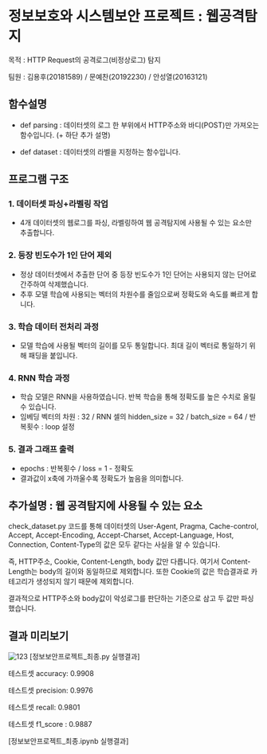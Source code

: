 # 정보보호와 시스템보안 프로젝트 : 웹공격탐지
목적 : HTTP Request의 공격로그(비정상로그) 탐지

팀원 : 김용후(20181589) / 문예찬(20192230) / 안성열(20163121)

## 함수설명
* def parsing : 데이터셋의 로그 한 부위에서 HTTP주소와 바디(POST)만 가져오는 함수입니다. (+ 하단 추가 설명)

* def dataset : 데이터셋의 라벨을 지정하는 함수입니다. 

## 프로그램 구조

### 1. 데이터셋 파싱+라벨링 작업
* 4개 데이터셋의 웹로그를 파싱, 라벨링하여 웹 공격탐지에 사용될 수 있는 요소만 추출합니다.


### 2. 등장 빈도수가 1인 단어 제외
* 정상 데이터셋에서 추출한 단어 중 등장 빈도수가 1인 단어는 사용되지 않는 단어로 간주하여 삭제했습니다.
* 추후 모델 학습에 사용되는 벡터의 차원수를 줄임으로써 정확도와 속도를 빠르게 합니다. 


### 3. 학습 데이터 전처리 과정
* 모델 학습에 사용될 벡터의 길이를 모두 통일합니다. 최대 길이 벡터로 통일하기 위해 패딩을 붙입니다.


### 4. RNN 학습 과정
* 학습 모델은 RNN을 사용하였습니다. 반복 학습을 통해 정확도를 높은 수치로 올릴 수 있습니다.
* 임베딩 벡터의 차원 : 32 / RNN 셀의 hidden_size = 32 / batch_size = 64 / 반복횟수 : loop 설정


### 5. 결과 그래프 출력
* epochs : 반복횟수 / loss = 1 - 정확도
* 결과값이 x축에 가까울수록 정확도가 높음을 의미합니다.

## 추가설명 : 웹 공격탐지에 사용될 수 있는 요소
check_dataset.py 코드를 통해 데이터셋의 User-Agent, Pragma, Cache-control, Accept, Accept-Encoding, Accept-Charset, Accept-Language, Host, Connection, Content-Type의 값은 모두 같다는 사실을 알 수 있습니다. 

즉, HTTP주소, Cookie, Content-Length, body 값만 다릅니다. 여기서 Content-Length는 body의 길이와 동일하므로 제외합니다. 또한 Cookie의 값은 학습결과로 카테고리가 생성되지 않기 때문에 제외합니다.

결과적으로 HTTP주소와 body값이 악성로그를 판단하는 기준으로 삼고 두 값만 파싱했습니다.

## 결과 미리보기

![123](https://user-images.githubusercontent.com/24891555/140931275-1c766819-c5ce-46f4-91c3-1776a61c2ec7.PNG)
[정보보안프로젝트_최종.py 실행결과]

테스트셋 accuracy: 0.9908

테스트셋 precision: 0.9976

테스트셋 recall: 0.9801

테스트셋 f1_score : 0.9887

[정보보안프로젝트_최종.ipynb 실행결과]
